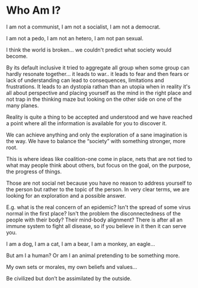 # Who Am I?

I am not a communist, I am not a socialist, I am not a democrat.

I am not a pedo, I am not an hetero, I am not pan sexual.

I think the world is broken… we couldn't predict what society would become.

By its default inclusive it tried to aggregate all group when some group can hardly resonate together… it leads to war.. it leads to fear and then fears or lack of understanding can lead to consequences, limitations and frustrations. It leads to an dystopia rathan than an utopia when in reality it's all about perspective and placing yourself as the mind in the right place and not trap in the thinking maze but looking on the other side on one of the many planes.

Reality is quite a thing to be accepted and understood and we have reached a point where all the information is available for you to discover it.

We can achieve anything and only the exploration of a sane imagination is the way. We have to balance the “society” with something stronger, more root.

This is where ideas like coalition-one come in place, nets that are not tied to what may people think about others, but focus on the goal, on the purpose, the progress of things.

Those are not social net because you have no reason to address yourself to the person but rather to the topic of the person. In very clear terms, we are looking for an exploration and a possible answer.

E.g. what is the real concern of an epidemic? Isn't the spread of some virus normal in the first place? Isn't the problem the disconnectedness of the people with their body? Their mind-body alignment? There is after all an immune system to fight all disease, so if you believe in it then it can serve you.

I am a dog, I am a cat, I am a bear, I am a monkey, an eagle…

But am I a human? Or am I an animal pretending to be something more.

My own sets or morales, my own beliefs and values…

Be civilized but don’t be assimilated by the outside.
